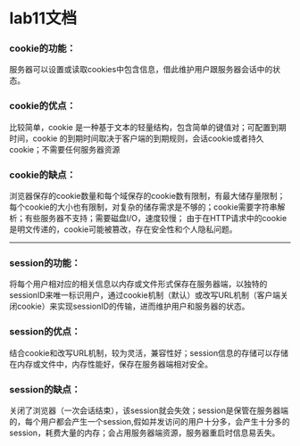 # lab11文档

### cookie的功能：

服务器可以设置或读取cookies中包含信息，借此维护用户跟服务器会话中的状态。

### cookie的优点：

比较简单，cookie 是一种基于文本的轻量结构，包含简单的键值对；可配置到期时间，cookie 的到期时间取决于客户端的到期规则，会话cookie或者持久cookie；不需要任何服务器资源

### cookie的缺点：

浏览器保存的cookie数量和每个域保存的cookie数有限制，有最大储存量限制；每个cookie的大小也有限制，对复杂的储存需求是不够的；cookie需要字符串解析；有些服务器不支持；需要磁盘I/O，速度较慢； 由于在HTTP请求中的cookie是明文传递的，cookie可能被篡改，存在安全性和个人隐私问题。

******

### session的功能：

将每个用户相对应的相关信息以内存或文件形式保存在服务器端，以独特的sessionID来唯一标识用户，通过cookie机制（默认）或改写URL机制（客户端关闭cookie）来实现sessionID的传输，进而维护用户和服务器的状态。

### session的优点：

结合cookie和改写URL机制，较为灵活，兼容性好；session信息的存储可以存储在内存或文件中，内存性能好，保存在服务器端相对安全。

### session的缺点：

关闭了浏览器（一次会话结束），该session就会失效；session是保管在服务器端的，每个用户都会产生一个session,假如并发访问的用户十分多，会产生十分多的session，耗费大量的内存；会占用服务器端资源，服务器重启时信息易丢失。

